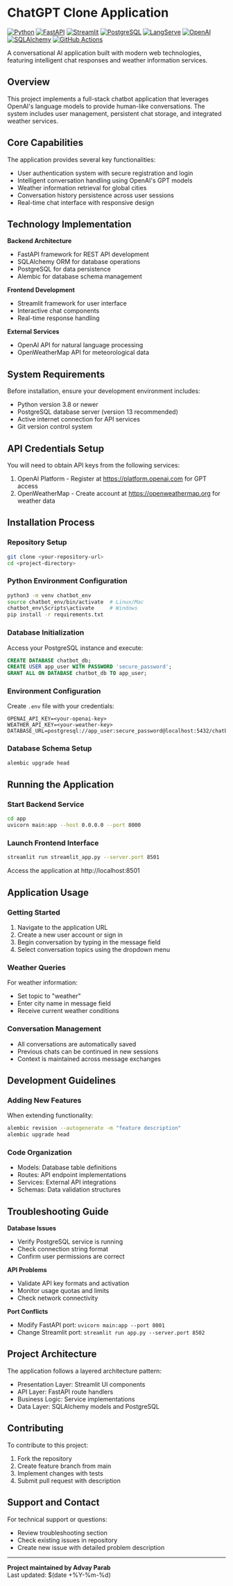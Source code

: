 # ChatGPT Clone Application
[![Python](https://img.shields.io/badge/Python-3.8+-blue.svg)](https://www.python.org/downloads/)
[![FastAPI](https://img.shields.io/badge/FastAPI-0.68+-green.svg)](https://fastapi.tiangolo.com/)
[![Streamlit](https://img.shields.io/badge/Streamlit-1.0+-red.svg)](https://streamlit.io/)
[![PostgreSQL](https://img.shields.io/badge/PostgreSQL-13+-blue.svg)](https://www.postgresql.org/)
[![LangServe](https://img.shields.io/badge/LangServe-0.1+-purple.svg)](https://python.langchain.com/docs/langserve)
[![OpenAI](https://img.shields.io/badge/OpenAI-API-black.svg)](https://openai.com/)
[![SQLAlchemy](https://img.shields.io/badge/SQLAlchemy-ORM-orange.svg)](https://www.sqlalchemy.org/)
[![GitHub Actions](https://img.shields.io/badge/GitHub_Actions-CI/CD-black.svg)](https://docs.github.com/en/actions)

A conversational AI application built with modern web technologies, featuring intelligent chat responses and weather information services.

## Overview

This project implements a full-stack chatbot application that leverages OpenAI's language models to provide human-like conversations. The system includes user management, persistent chat storage, and integrated weather services.

## Core Capabilities

The application provides several key functionalities:
- User authentication system with secure registration and login
- Intelligent conversation handling using OpenAI's GPT models
- Weather information retrieval for global cities
- Conversation history persistence across user sessions
- Real-time chat interface with responsive design

## Technology Implementation

**Backend Architecture**
- FastAPI framework for REST API development
- SQLAlchemy ORM for database operations
- PostgreSQL for data persistence
- Alembic for database schema management

**Frontend Development**  
- Streamlit framework for user interface
- Interactive chat components
- Real-time response handling

**External Services**
- OpenAI API for natural language processing
- OpenWeatherMap API for meteorological data

## System Requirements

Before installation, ensure your development environment includes:
- Python version 3.8 or newer
- PostgreSQL database server (version 13 recommended)
- Active internet connection for API services
- Git version control system

## API Credentials Setup

You will need to obtain API keys from the following services:
1. OpenAI Platform - Register at https://platform.openai.com for GPT access
2. OpenWeatherMap - Create account at https://openweathermap.org for weather data

## Installation Process

### Repository Setup
```bash
git clone <your-repository-url>
cd <project-directory>
```

### Python Environment Configuration
```bash
python3 -m venv chatbot_env
source chatbot_env/bin/activate  # Linux/Mac
chatbot_env\Scripts\activate     # Windows
pip install -r requirements.txt
```

### Database Initialization
Access your PostgreSQL instance and execute:
```sql
CREATE DATABASE chatbot_db;
CREATE USER app_user WITH PASSWORD 'secure_password';
GRANT ALL ON DATABASE chatbot_db TO app_user;
```

### Environment Configuration
Create `.env` file with your credentials:
```
OPENAI_API_KEY=<your-openai-key>
WEATHER_API_KEY=<your-weather-key>
DATABASE_URL=postgresql://app_user:secure_password@localhost:5432/chatbot_db
```

### Database Schema Setup
```bash
alembic upgrade head
```

## Running the Application

### Start Backend Service
```bash
cd app
uvicorn main:app --host 0.0.0.0 --port 8000
```

### Launch Frontend Interface  
```bash
streamlit run streamlit_app.py --server.port 8501
```

Access the application at http://localhost:8501

## Application Usage

### Getting Started
1. Navigate to the application URL
2. Create a new user account or sign in
3. Begin conversation by typing in the message field
4. Select conversation topics using the dropdown menu

### Weather Queries
For weather information:
- Set topic to "weather" 
- Enter city name in message field
- Receive current weather conditions

### Conversation Management
- All conversations are automatically saved
- Previous chats can be continued in new sessions
- Context is maintained across message exchanges

## Development Guidelines

### Adding New Features
When extending functionality:
```bash
alembic revision --autogenerate -m "feature description"
alembic upgrade head
```

### Code Organization
- Models: Database table definitions
- Routes: API endpoint implementations  
- Services: External API integrations
- Schemas: Data validation structures

## Troubleshooting Guide

**Database Issues**
- Verify PostgreSQL service is running
- Check connection string format
- Confirm user permissions are correct

**API Problems**
- Validate API key formats and activation
- Monitor usage quotas and limits
- Check network connectivity

**Port Conflicts**
- Modify FastAPI port: `uvicorn main:app --port 8001`
- Change Streamlit port: `streamlit run app.py --server.port 8502`

## Project Architecture

The application follows a layered architecture pattern:
- Presentation Layer: Streamlit UI components
- API Layer: FastAPI route handlers
- Business Logic: Service implementations
- Data Layer: SQLAlchemy models and PostgreSQL

## Contributing

To contribute to this project:
1. Fork the repository
2. Create feature branch from main
3. Implement changes with tests
4. Submit pull request with description

## Support and Contact

For technical support or questions:
- Review troubleshooting section
- Check existing issues in repository
- Create new issue with detailed problem description

---

**Project maintained by Advay Parab**  
Last updated: $(date +%Y-%m-%d)
